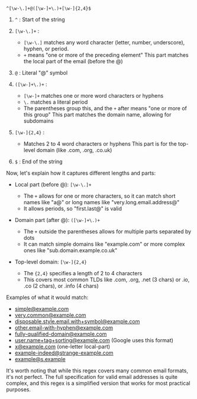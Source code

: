 
`^[\w-\.]+@([\w-]+\.)+[\w-]{2,4}$`

1. `^` : Start of the string

2. `[\w-\.]+` : 
   - `[\w-\.]` matches any word character (letter, number, underscore), hyphen, or period.
   - `+` means "one or more of the preceding element"
   This part matches the local part of the email (before the @)

3. `@` : Literal "@" symbol

4. `([\w-]+\.)+` :
   - `[\w-]+` matches one or more word characters or hyphens
   - `\.` matches a literal period
   - The parentheses group this, and the `+` after means "one or more of this group"
   This part matches the domain name, allowing for subdomains

5. `[\w-]{2,4}` :
   - Matches 2 to 4 word characters or hyphens
   This part is for the top-level domain (like .com, .org, .co.uk)

6. `$` : End of the string

Now, let's explain how it captures different lengths and parts:

- Local part (before @): `[\w-\.]+`
  - The `+` allows for one or more characters, so it can match short names like "a@" or long names like "very.long.email.address@"
  - It allows periods, so "first.last@" is valid

- Domain part (after @): `([\w-]+\.)+`
  - The `+` outside the parentheses allows for multiple parts separated by dots
  - It can match simple domains like "example.com" or more complex ones like "sub.domain.example.co.uk"

- Top-level domain: `[\w-]{2,4}`
  - The `{2,4}` specifies a length of 2 to 4 characters
  - This covers most common TLDs like .com, .org, .net (3 chars) or .io, .co (2 chars), or .info (4 chars)

Examples of what it would match:
- simple@example.com
- very.common@example.com
- disposable.style.email.with+symbol@example.com
- other.email-with-hyphen@example.com
- fully-qualified-domain@example.com
- user.name+tag+sorting@example.com (Google uses this format)
- x@example.com (one-letter local-part)
- example-indeed@strange-example.com
- example@s.example

It's worth noting that while this regex covers many common email formats, it's not perfect. The full specification for valid email addresses is quite complex, and this regex is a simplified version that works for most practical purposes.